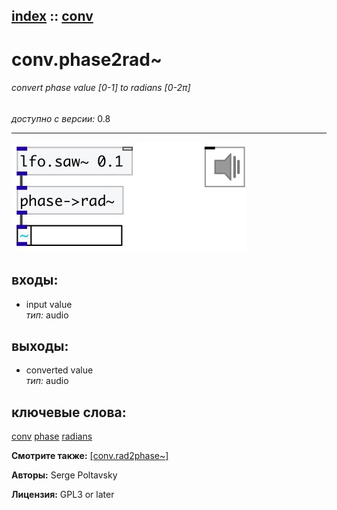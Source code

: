 [index](index.html) :: [conv](category_conv.html)
---

# conv.phase2rad~

###### convert phase value [0-1] to radians [0-2π]

*доступно с версии:* 0.8

---




[![example](../examples/img/conv.phase2rad~.jpg)](../examples/pd/conv.phase2rad~.pd)









## входы:

* input value<br>
_тип:_ audio



## выходы:

* converted value<br>
_тип:_ audio



## ключевые слова:

[conv](keywords/conv.html)
[phase](keywords/phase.html)
[radians](keywords/radians.html)



**Смотрите также:**
[\[conv.rad2phase~\]](conv.rad2phase~.html)




**Авторы:** Serge Poltavsky




**Лицензия:** GPL3 or later





